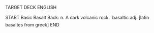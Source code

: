 TARGET DECK
ENGLISH

START
Basic
Basalt
Back: n. A dark volcanic rock.  basaltic adj. [latin basaltes from greek]
END
